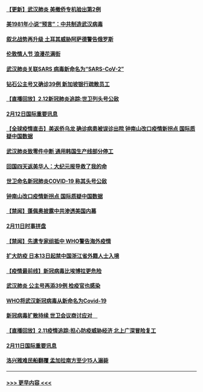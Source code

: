 #### [【更新】武汉肺炎 美撤侨专机验出第2例](../pages/prog202/a102770740.md?t=02131022) 
#### [美1981年小说“预言”：中共制造武汉病毒](../pages/prog202/a102775980.md?t=02131022) 
#### [叙北战势再升级 土耳其威胁阿萨德警告俄罗斯](../pages/prog202/a102775904.md?t=02131022) 
#### [伦敦情人节 浪漫花满街](../pages/prog202/a102775786.md?t=02131022) 
#### [武汉肺炎关联SARS 病毒新命名为“SARS-CoV-2”](../pages/prog202/a102775719.md?t=02131022) 
#### [钻石公主号又确诊39例 新加坡银行疏散员工](../pages/prog202/a102775691.md?t=02131022) 
#### [【直播回放】2.12新冠肺炎追踪:世卫列头号公敌](../pages/prog202/a102775541.md?t=02131022) 
#### [2月12日国际重要讯息](../pages/prog202/a102775437.md?t=02131022) 
#### [【全球疫情直击】美返侨乌龙 确诊病患被误诊出院 钟南山改口疫情新拐点 国际质疑中国数据](../pages/prog202/a102775378.md?t=02131022) 
#### [武汉肺炎致零件中断 通用韩国生产线部分停工](../pages/prog202/a102775365.md?t=02131022) 
#### [回国四天返美华人：大纪元报导救了我的命](../pages/prog202/a102775342.md?t=02131022) 
#### [世卫命名新冠肺炎COVID-19 称其头号公敌](../pages/prog202/a102775196.md?t=02131022) 
#### [钟南山改口疫情新拐点 国际质疑中国数据](../pages/prog202/a102775178.md?t=02131022) 
#### [【禁闻】蓬佩奥披露中共渗透美国内幕](../pages/prog202/a102775129.md?t=02131022) 
#### [2月11日时事拼盘](../pages/prog202/a102775140.md?t=02131022) 
#### [【禁闻】先遣专家组抵中 WHO警告海外疫情](../pages/prog202/a102775112.md?t=02131022) 
#### [扩大防疫 日本13日起禁中国浙江省外籍人士入境](../pages/prog202/a102775051.md?t=02131022) 
#### [【疫情最前线】新冠病毒比埃博拉更危险](../pages/prog202/a102775043.md?t=02131022) 
#### [武汉肺炎 公主号再添39例 检疫官也感染](../pages/prog202/a102775031.md?t=02131022) 
#### [WHO将武汉新冠病毒从新命名为Covid-19](../pages/prog202/a102774891.md?t=02131022) 
#### [新冠病毒扩散持续 世卫会议商讨应对　](../pages/prog202/a102774850.md?t=02131022) 
#### [【直播回放】2.11疫情追踪:担心防疫威胁经济 北上广深冒险复工](../pages/prog202/a102774741.md?t=02131022) 
#### [2月11日国际重要讯息](../pages/prog202/a102774621.md?t=02131022) 
#### [洛兴雅难民船翻覆 孟加拉南方至少15人溺毙](../pages/prog202/a102774586.md?t=02131022) 

----
#### [ >>> 更早内容 <<< ](../indexes/prog202-earlier.md)
